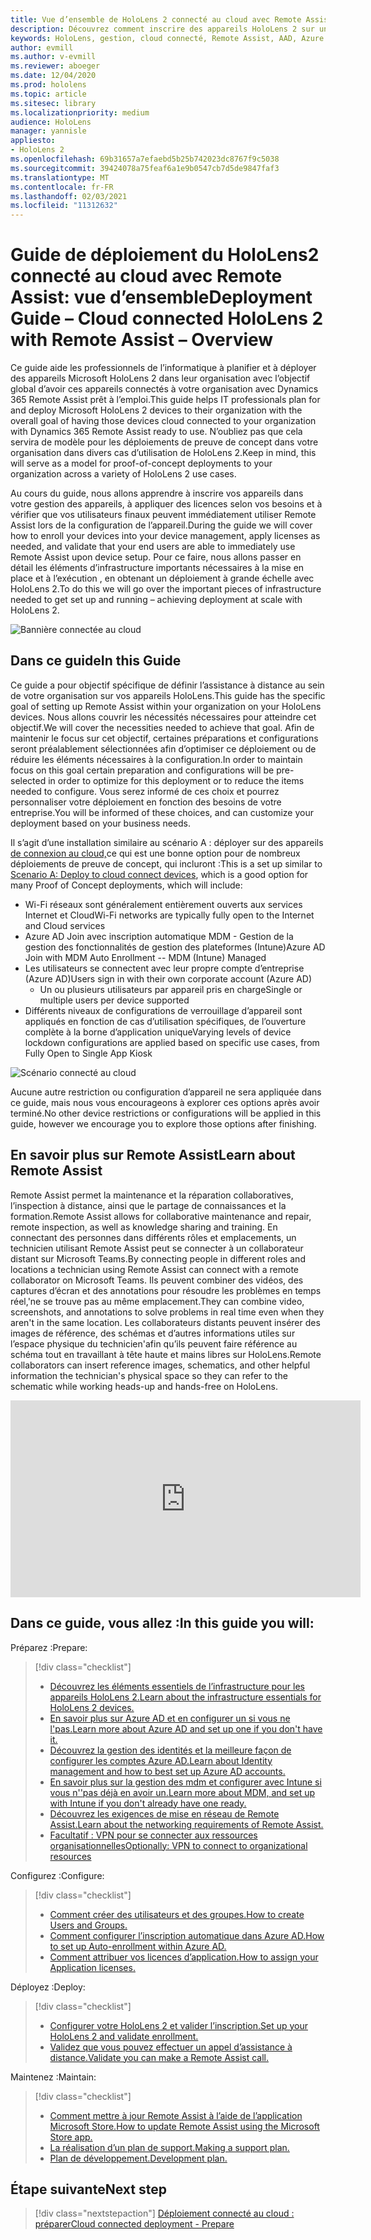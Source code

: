 ```yaml
---
title: Vue d’ensemble de HoloLens 2 connecté au cloud avec Remote Assist
description: Découvrez comment inscrire des appareils HoloLens 2 sur un réseau connecté au cloud à l’aide de Dynamics 365 Remote Assist.
keywords: HoloLens, gestion, cloud connecté, Remote Assist, AAD, Azure AD, MDM, Gestion des appareils mobiles
author: evmill
ms.author: v-evmill
ms.reviewer: aboeger
ms.date: 12/04/2020
ms.prod: hololens
ms.topic: article
ms.sitesec: library
ms.localizationpriority: medium
audience: HoloLens
manager: yannisle
appliesto:
- HoloLens 2
ms.openlocfilehash: 69b31657a7efaebd5b25b742023dc8767f9c5038
ms.sourcegitcommit: 39424078a75feaf6a1e9b0547cb7d5de9847faf3
ms.translationtype: MT
ms.contentlocale: fr-FR
ms.lasthandoff: 02/03/2021
ms.locfileid: "11312632"
---
```

# <span data-ttu-id="47b2e-104">Guide de déploiement du HoloLens2 connecté au cloud avec Remote Assist: vue d’ensemble</span><span class="sxs-lookup"><span data-stu-id="47b2e-104">Deployment Guide – Cloud connected HoloLens 2 with Remote Assist – Overview</span></span>

<span data-ttu-id="47b2e-105">Ce guide aide les professionnels de l’informatique à planifier et à déployer des appareils Microsoft HoloLens 2 dans leur organisation avec l’objectif global d’avoir ces appareils connectés à votre organisation avec Dynamics 365 Remote Assist prêt à l’emploi.</span><span class="sxs-lookup"><span data-stu-id="47b2e-105">This guide helps IT professionals plan for and deploy Microsoft HoloLens 2 devices to their organization with the overall goal of having those devices cloud connected to your organization with Dynamics 365 Remote Assist ready to use.</span></span> <span data-ttu-id="47b2e-106">N’oubliez pas que cela servira de modèle pour les déploiements de preuve de concept dans votre organisation dans divers cas d’utilisation de HoloLens 2.</span><span class="sxs-lookup"><span data-stu-id="47b2e-106">Keep in mind, this will serve as a model for proof-of-concept deployments to your organization across a variety of HoloLens 2 use cases.</span></span>

<span data-ttu-id="47b2e-107">Au cours du guide, nous allons apprendre à inscrire vos appareils dans votre gestion des appareils, à appliquer des licences selon vos besoins et à vérifier que vos utilisateurs finaux peuvent immédiatement utiliser Remote Assist lors de la configuration de l’appareil.</span><span class="sxs-lookup"><span data-stu-id="47b2e-107">During the guide we will cover how to enroll your devices into your device management, apply licenses as needed, and validate that your end users are able to immediately use Remote Assist upon device setup.</span></span> <span data-ttu-id="47b2e-108">Pour ce faire, nous allons passer en détail les éléments d’infrastructure importants nécessaires à la mise en place et à l’exécution , en obtenant un déploiement à grande échelle avec HoloLens 2.</span><span class="sxs-lookup"><span data-stu-id="47b2e-108">To do this we will go over the important pieces of infrastructure needed to get set up and running – achieving deployment at scale with HoloLens 2.</span></span>

![Bannière connectée au cloud](./images/cloud-connected-hololens-large.png)

## <span data-ttu-id="47b2e-110">Dans ce guide</span><span class="sxs-lookup"><span data-stu-id="47b2e-110">In this Guide</span></span>

<span data-ttu-id="47b2e-111">Ce guide a pour objectif spécifique de définir l’assistance à distance au sein de votre organisation sur vos appareils HoloLens.</span><span class="sxs-lookup"><span data-stu-id="47b2e-111">This guide has the specific goal of setting up Remote Assist within your organization on your HoloLens devices.</span></span> <span data-ttu-id="47b2e-112">Nous allons couvrir les nécessités nécessaires pour atteindre cet objectif.</span><span class="sxs-lookup"><span data-stu-id="47b2e-112">We will cover the necessities needed to achieve that goal.</span></span> <span data-ttu-id="47b2e-113">Afin de maintenir le focus sur cet objectif, certaines préparations et configurations seront préalablement sélectionnées afin d’optimiser ce déploiement ou de réduire les éléments nécessaires à la configuration.</span><span class="sxs-lookup"><span data-stu-id="47b2e-113">In order to maintain focus on this goal certain preparation and configurations will be pre-selected in order to optimize for this deployment or to reduce the items needed to configure.</span></span> <span data-ttu-id="47b2e-114">Vous serez informé de ces choix et pourrez personnaliser votre déploiement en fonction des besoins de votre entreprise.</span><span class="sxs-lookup"><span data-stu-id="47b2e-114">You will be informed of these choices, and can customize your deployment based on your business needs.</span></span>

<span data-ttu-id="47b2e-115">Il s’agit d’une installation similaire au scénario A : déployer sur des appareils [de connexion au cloud,](https://docs.microsoft.com/hololens/common-scenarios#scenario-a)ce qui est une bonne option pour de nombreux déploiements de preuve de concept, qui incluront :</span><span class="sxs-lookup"><span data-stu-id="47b2e-115">This is a set up similar to [Scenario A: Deploy to cloud connect devices](https://docs.microsoft.com/hololens/common-scenarios#scenario-a), which is a good option for many Proof of Concept deployments, which will include:</span></span>

- <span data-ttu-id="47b2e-116">Wi-Fi réseaux sont généralement entièrement ouverts aux services Internet et Cloud</span><span class="sxs-lookup"><span data-stu-id="47b2e-116">Wi-Fi networks are typically fully open to the Internet and Cloud services</span></span>
- <span data-ttu-id="47b2e-117">Azure AD Join avec inscription automatique MDM - Gestion de la gestion des fonctionnalités de gestion des plateformes (Intune)</span><span class="sxs-lookup"><span data-stu-id="47b2e-117">Azure AD Join with MDM Auto Enrollment -- MDM (Intune) Managed</span></span>
- <span data-ttu-id="47b2e-118">Les utilisateurs se connectent avec leur propre compte d’entreprise (Azure AD)</span><span class="sxs-lookup"><span data-stu-id="47b2e-118">Users sign in with their own corporate account (Azure AD)</span></span>
  - <span data-ttu-id="47b2e-119">Un ou plusieurs utilisateurs par appareil pris en charge</span><span class="sxs-lookup"><span data-stu-id="47b2e-119">Single or multiple users per device supported</span></span>
- <span data-ttu-id="47b2e-120">Différents niveaux de configurations de verrouillage d’appareil sont appliqués en fonction de cas d’utilisation spécifiques, de l’ouverture complète à la borne d’application unique</span><span class="sxs-lookup"><span data-stu-id="47b2e-120">Varying levels of device lockdown configurations are applied based on specific use cases, from Fully Open to Single App Kiosk</span></span>

![Scénario connecté au cloud](./images/cloud-connected-guide-diagram.png)

<span data-ttu-id="47b2e-122">Aucune autre restriction ou configuration d’appareil ne sera appliquée dans ce guide, mais nous vous encourageons à explorer ces options après avoir terminé.</span><span class="sxs-lookup"><span data-stu-id="47b2e-122">No other device restrictions or configurations will be applied in this guide, however we encourage you to explore those options after finishing.</span></span>

## <span data-ttu-id="47b2e-123">En savoir plus sur Remote Assist</span><span class="sxs-lookup"><span data-stu-id="47b2e-123">Learn about Remote Assist</span></span>

<span data-ttu-id="47b2e-124">Remote Assist permet la maintenance et la réparation collaboratives, l’inspection à distance, ainsi que le partage de connaissances et la formation.</span><span class="sxs-lookup"><span data-stu-id="47b2e-124">Remote Assist allows for collaborative maintenance and repair, remote inspection, as well as knowledge sharing and training.</span></span> <span data-ttu-id="47b2e-125">En connectant des personnes dans différents rôles et emplacements, un technicien utilisant Remote Assist peut se connecter à un collaborateur distant sur Microsoft Teams.</span><span class="sxs-lookup"><span data-stu-id="47b2e-125">By connecting people in different roles and locations a technician using Remote Assist can connect with a remote collaborator on Microsoft Teams.</span></span> <span data-ttu-id="47b2e-126">Ils peuvent combiner des vidéos, des captures d’écran et des annotations pour résoudre les problèmes en temps réel,&#39;ne se trouve pas au même emplacement.</span><span class="sxs-lookup"><span data-stu-id="47b2e-126">They can combine video, screenshots, and annotations to solve problems in real time even when they aren&#39;t in the same location.</span></span> <span data-ttu-id="47b2e-127">Les collaborateurs distants peuvent insérer des images de référence, des schémas et d’autres informations utiles sur l’espace physique du technicien&#39;afin qu’ils peuvent faire référence au schéma tout en travaillant à tête haute et mains libres sur HoloLens.</span><span class="sxs-lookup"><span data-stu-id="47b2e-127">Remote collaborators can insert reference images, schematics, and other helpful information the technician&#39;s physical space so they can refer to the schematic while working heads-up and hands-free on HoloLens.</span></span>

<iframe width="560" height="315" src="https://www.youtube.com/embed/d3YT8j0yYl0" frameborder="0" allow="accelerometer; autoplay; clipboard-write; encrypted-media; gyroscope; picture-in-picture" allowfullscreen></iframe>

## <span data-ttu-id="47b2e-128">Dans ce guide, vous allez :</span><span class="sxs-lookup"><span data-stu-id="47b2e-128">In this guide you will:</span></span>

<span data-ttu-id="47b2e-129">Préparez :</span><span class="sxs-lookup"><span data-stu-id="47b2e-129">Prepare:</span></span>

> [!div class="checklist"]
> - [<span data-ttu-id="47b2e-130">Découvrez les éléments essentiels de l’infrastructure pour les appareils HoloLens 2.</span><span class="sxs-lookup"><span data-stu-id="47b2e-130">Learn about the infrastructure essentials for HoloLens 2 devices.</span></span>](hololens2-cloud-connected-prepare.md#infrastructure-essentials)
> - [<span data-ttu-id="47b2e-131">En savoir plus sur Azure AD et en configurer un si vous ne l&#39;pas.</span><span class="sxs-lookup"><span data-stu-id="47b2e-131">Learn more about Azure AD and set up one if you don&#39;t have it.</span></span>](hololens2-cloud-connected-prepare.md#azure-active-directory)
> - [<span data-ttu-id="47b2e-132">Découvrez la gestion des identités et la meilleure façon de configurer les comptes Azure AD.</span><span class="sxs-lookup"><span data-stu-id="47b2e-132">Learn about Identity management and how to best set up Azure AD accounts.</span></span>](hololens2-cloud-connected-prepare.md#identity-management)
> - [<span data-ttu-id="47b2e-133">En savoir plus sur la gestion des mdm et configurer avec Intune si vous n'&#39;pas déjà en avoir un.</span><span class="sxs-lookup"><span data-stu-id="47b2e-133">Learn more about MDM, and set up with Intune if you don&#39;t already have one ready.</span></span>](hololens2-cloud-connected-prepare.md#mobile-device-management)
> - [<span data-ttu-id="47b2e-134">Découvrez les exigences de mise en réseau de Remote Assist.</span><span class="sxs-lookup"><span data-stu-id="47b2e-134">Learn about the networking requirements of Remote Assist.</span></span>](hololens2-cloud-connected-prepare.md#network)
> - [<span data-ttu-id="47b2e-135">Facultatif : VPN pour se connecter aux ressources organisationnelles</span><span class="sxs-lookup"><span data-stu-id="47b2e-135">Optionally: VPN to connect to organizational resources</span></span>](/hololens2-cloud-connected-prepare.md#optional-connect-your-hololens-to-vpn)

<span data-ttu-id="47b2e-136">Configurez :</span><span class="sxs-lookup"><span data-stu-id="47b2e-136">Configure:</span></span>

> [!div class="checklist"]
> - [<span data-ttu-id="47b2e-137">Comment créer des utilisateurs et des groupes.</span><span class="sxs-lookup"><span data-stu-id="47b2e-137">How to create Users and Groups.</span></span>](hololens2-cloud-connected-configure.md#azure-users-and-groups)
> - [<span data-ttu-id="47b2e-138">Comment configurer l’inscription automatique dans Azure AD.</span><span class="sxs-lookup"><span data-stu-id="47b2e-138">How to set up Auto-enrollment within Azure AD.</span></span>](hololens2-cloud-connected-configure.md#auto-enrollment-on-hololens-2)
> - [<span data-ttu-id="47b2e-139">Comment attribuer vos licences d’application.</span><span class="sxs-lookup"><span data-stu-id="47b2e-139">How to assign your Application licenses.</span></span>](hololens2-cloud-connected-configure.md#application-licenses)

<span data-ttu-id="47b2e-140">Déployez :</span><span class="sxs-lookup"><span data-stu-id="47b2e-140">Deploy:</span></span>

> [!div class="checklist"]
> - [<span data-ttu-id="47b2e-141">Configurer votre HoloLens 2 et valider l’inscription.</span><span class="sxs-lookup"><span data-stu-id="47b2e-141">Set up your HoloLens 2 and validate enrollment.</span></span>](hololens2-cloud-connected-deploy.md#enrollment-validation)
> - [<span data-ttu-id="47b2e-142">Validez que vous pouvez effectuer un appel d’assistance à distance.</span><span class="sxs-lookup"><span data-stu-id="47b2e-142">Validate you can make a Remote Assist call.</span></span>](hololens2-cloud-connected-deploy.md#remote-assist-call-validation)

<span data-ttu-id="47b2e-143">Maintenez :</span><span class="sxs-lookup"><span data-stu-id="47b2e-143">Maintain:</span></span>

> [!div class="checklist"]
> - [<span data-ttu-id="47b2e-144">Comment mettre à jour Remote Assist à l’aide de l’application Microsoft Store.</span><span class="sxs-lookup"><span data-stu-id="47b2e-144">How to update Remote Assist using the Microsoft Store app.</span></span>](hololens2-cloud-connected-maintain.md#updates)
> - [<span data-ttu-id="47b2e-145">La réalisation d’un plan de support.</span><span class="sxs-lookup"><span data-stu-id="47b2e-145">Making a support plan.</span></span>](hololens2-cloud-connected-maintain.md#support-plan)
> - [<span data-ttu-id="47b2e-146">Plan de développement.</span><span class="sxs-lookup"><span data-stu-id="47b2e-146">Development plan.</span></span>](hololens2-cloud-connected-maintain.md#development-plan)

## <span data-ttu-id="47b2e-147">Étape suivante</span><span class="sxs-lookup"><span data-stu-id="47b2e-147">Next step</span></span>

> [!div class="nextstepaction"]
> [<span data-ttu-id="47b2e-148">Déploiement connecté au cloud : préparer</span><span class="sxs-lookup"><span data-stu-id="47b2e-148">Cloud connected deployment - Prepare</span></span>](hololens2-cloud-connected-prepare.md)

